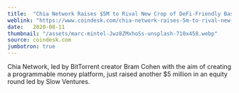 ```yaml
---
title:  "Chia Network Raises $5M to Rival New Crop of DeFi-Friendly Base Layers"
weblink: "https://www.coindesk.com/chia-network-raises-5m-to-rival-new-crop-of-defi-friendly-base-layers"
date:   2020-08-11
thumbnail: "/assets/marc-mintel-Jwz8ZMxhoSs-unsplash-710x458.webp"
source: coindesk.com
jumbotron: true
---
```


Chia Network, led by BitTorrent creator Bram Cohen with the aim of creating a programmable money platform, just raised another $5 million in an equity round led by Slow Ventures.
